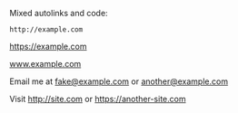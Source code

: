 Mixed autolinks and code:

`http://example.com`

<https://example.com>

www.example.com

Email me at <fake@example.com> or another@example.com

Visit <http://site.com> or https://another-site.com
